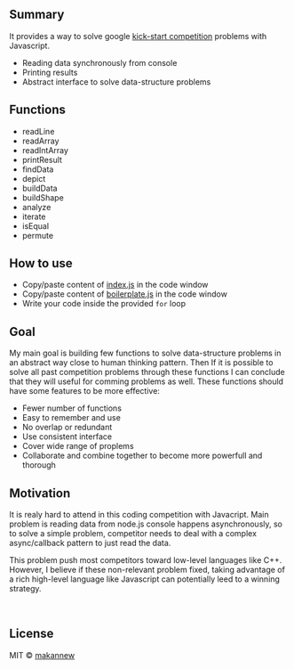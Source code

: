 
## Summary
It provides a way to solve google [kick-start competition](https://codingcompetitions.withgoogle.com/kickstart) problems with Javascript.
- Reading data synchronously from console
- Printing results
- Abstract interface to solve data-structure problems

## Functions
- readLine
- readArray
- readIntArray
- printResult
- findData
- depict
- buildData
- buildShape
- analyze
- iterate
- isEqual
- permute

## How to use
* Copy/paste content of [index.js](https://github.com/makannew/kick-start-helpers/blob/master/src/index.js) in the code window
* Copy/paste content of [boilerplate.js](https://github.com/makannew/kick-start-helpers/blob/master/src/boilerplate.js) in the code window
* Write your code inside the provided `for` loop

## Goal
My main goal is building few functions to solve data-structure problems in an abstract way close to human thinking pattern. Then If it is possible to solve all past competition problems through these functions I can conclude that they will useful for comming problems as well. These functions should have some features to be more effective:
- Fewer number of functions
- Easy to remember and use
- No overlap or redundant
- Use consistent interface
- Cover wide range of proplems
- Collaborate and combine together to become more powerfull and thorough

## Motivation
It is realy hard to attend in this coding competition with Javacript. Main problem is reading data from node.js console happens asynchronously, so to solve a simple problem, competitor needs to deal with a complex async/callback pattern to just read the data. 

This problem push most competitors toward low-level languages like C++. However, I believe if these non-relevant problem fixed, taking advantage of a rich high-level language like Javascript can potentially leed to a winning strategy.

<br/>


## License

MIT © [makannew](https://github.com/makannew)
